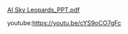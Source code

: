 [AI Sky Leopards_PPT.pdf](https://github.com/user-attachments/files/16281738/AI.Sky.Leopards_PPT.pdf)

youtube:https://youtu.be/cYS9oCO7gFc
